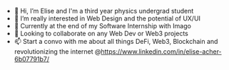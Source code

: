 - 👋 Hi, I’m Elise and I'm a third year physics undergrad student
- 👀 I’m really interested in Web Design and the potential of UX/UI
- 🌱 Currently at the end of my Software Internship with Imago
- 💞️ Looking to collaborate on any Web Dev or Web3 projects
- 📫 Start a convo with me about all things DeFi, Web3, Blockchain and revolutionizing the internet @https://www.linkedin.com/in/elise-acher-6b07791b7/

<!---
eacher24/eacher24 is a ✨ special ✨ repository because its `README.md` (this file) appears on your GitHub profile.
You can click the Preview link to take a look at your changes.
--->
